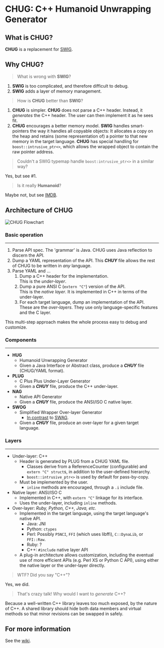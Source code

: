 CHUG: C++ Humanoid Unwrapping Generator
========================================

What is **CHUG**?
-------------
**CHUG** is a replacement for [SWIG](http://www.swig.org/Doc2.0/index.html).

Why **CHUG**?
---------
> What is wrong with **SWIG**?

1. **SWIG** is too complicated, and therefore difficult to debug.
2. **SWIG** adds a layer of memory management.

> How is **CHUG** better than **SWIG**?

1. **CHUG** is simpler.
   **CHUG** does not parse a C++ header. Instead, it *generates* the C++ header. The user can then implement it as he sees fit.
1. **CHUG** encourages a better memory model.
   **SWIG** handles smart-pointers the way it handles all copyable objects: It allocates a copy on the heap and retains (some representation of) a pointer to that new memory in the target language.
   **CHUG** has special handling for `boost::intrusive_ptr<>`, which allows the wrapped object to contain the raw pointer address.

> Couldn't a SWIG typemap handle `boost:intrusive_ptr<>` in a similar way?

Yes, but see #1.

> Is it really **Humanoid**?

Maybe not, but see [IMDB][].

Architecture of **CHUG**
---------------------------
![CHUG Flowchart](http://dl.dropbox.com/u/15086106/chug/flowchart.png)

### Basic operation
---
1. Parse API spec.
   The 'grammar' is Java. CHUG uses Java reflection to discern the API.
1. Dump a YAML representation of the API.
   This ***CHUY*** file allows the rest of CHUG to be written in *any* language.
1. Parse YAML and ...
    1. Dump a C++ header for the implementation.  
       This is the *under-layer*.
    1. Dump a pure ANSI C (`extern "C"`) version of the API.  
       This is the *native layer*. It is implemented in C++ in terms of the under-layer.
    1. For each target language, dump an implementation of the API.  
       These are the *over-layers*. They use only language-specific features and the C layer.

This multi-step approach makes the whole process easy to debug and
customize.

### Components
---
* **HUG**
   - Humanoid Unwrapping Generator
   - Given a Java Interface or Abstract class, produce a ***CHUY*** file (CHUG/YAML format).
* **PLUG**
   - C Plus Plus Under-Layer Generator
   - Given a ***CHUY*** file, produce the C++ under-layer.
* **NAG**
   - Native API Generator
   - Given a ***CHUY*** file, produce the ANSI/ISO C native layer.
* **SWOG**
   - Simplified Wrapper Over-layer Generator
      - [In contrast](http://www.urbandictionary.com/define.php?term=swog) to [SWAG](http://www.urbandictionary.com/define.php?term=swag).
   - Given a ***CHUY*** file, produce an over-layer for a given target language.

### Layers
---
* Under-layer: C++
   - Header is generated by PLUG from a CHUG YAML file.
      - Classes derive from a ReferenceCounter (configurable) and `extern "C" struct`s, in addition to the user-defined
        hierarchy.
      - `boost::intrusive_ptr<>` is used by default for pass-by-copy.
   - Must be implemented by the user.
      - `inline` methods are encouraged, through a `.i` include file.
* Native layer: ANSI/ISO C
   - Implemented in C++, with `extern "C"` linkage for its interface.
   - Uses the under-layer, including `inline` methods.
* Over-layer: *Ruby, Python, C++, Java, etc.*
   - Implemented in the target language, using the target language's native API.
      - Java: JNI
      - Python: `ctypes`
      - Perl: Possibly `P5NCI`, `FFI` (which uses libffi), `C::DynaLib`, or `FFI::Raw`.
      - Ruby: ?
      - C++: `#include` native layer API
   - A plug-in architecture allows customization, including the eventual use of more efficient APIs (e.g. Perl XS or Python C API),
     using either the native layer or the under-layer directly.

> WTF? Did you say "C++"?

Yes, we did.

> That's crazy talk! Why would I want to *generate* C++?

Because a well-written C++ library leaves too much exposed, by the nature of C++.
A shared library should hide both data members and
virtual methods so that minor revisions can be swapped in safely.

For more information
--------------------
See the [wiki][].

[imdb]:     http://www.imdb.com/title/tt0087015/ "C.H.U.D."
[wiki]:     https://github.com/cdunn2001/chug/wiki/_pages "CHUG GitHub Wiki"
